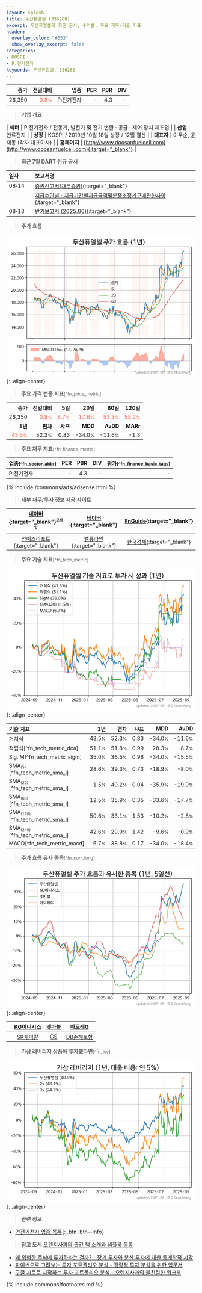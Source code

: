 ```yaml
---
layout: splash
title: 두산퓨얼셀 (336260)
excerpt: 두산퓨얼셀의 최근 공시, 수익률, 주요 재무/기술 지표
header:
  overlay_color: "#333"
  show_overlay_excerpt: false
categories:
- KOSPI
- P:전기전자
keywords: 두산퓨얼셀, 336260
---
```


| **종가** | **전일대비** | **업종** | **PER** | **PBR** | **DIV** |
| -------: | -----------: | -------: | ------: | ------: | ------: |
| 26,350 | <span style="color: tomato">0.8<small>%</small></span> | P:전기전자 | - | 4.3 | - |

<!-- more -->


> **기업 개요**<a id="company"></a>

| <span style="white-space:nowrap;">**섹터**</span> | P:전기전자 / 전동기, 발전기 및 전기 변환 · 공급 · 제어 장치 제조업 |
| <span style="white-space:nowrap;">**산업**</span> | 연료전지 |
| <span style="white-space:nowrap;">**상장**</span> | KOSPI / 2019년 10월 18일 상장 / 12월 결산 |
| <span style="white-space:nowrap;">**대표자**</span> | 이두순, 윤재동 (각자 대표이사) |
| <span style="white-space:nowrap;">**홈페이지**</span> | [http://www.doosanfuelcell.com](http://www.doosanfuelcell.com){:target="_blank"} |


> **최근 7일 DART 신규 공시**<a id="dart"></a>

| **일자** |      | **보고서명** |
| :------- | :--- | :----------- |
| 08&#x2011;14 | | [증권신고서(채무증권)](https://dart.fss.or.kr/dsaf001/main.do?rcpNo=20250814004203){:target="_blank"} |
|  | | [지급수단별ㆍ지급기간별지급금액및분쟁조정기구에관한사항](https://dart.fss.or.kr/dsaf001/main.do?rcpNo=20250814001636){:target="_blank"} |
| 08&#x2011;13 | | [반기보고서 (2025.06)](https://dart.fss.or.kr/dsaf001/main.do?rcpNo=20250813001511){:target="_blank"} |


> **주가 흐름**<a id="price"></a>

![336260](/stock/images/336260.png){: .align-center}


> **주요 가격 변동 지표**<small>[^fn_price_metric]</small>

| **종가** | **전일대비** | **5일** | **20일** | **60일** | **120일** |
| -------: | -----------: | ------: | -------: | -------: | --------: |
| 26,350 | <span style="color: tomato">0.8<small>%</small></span> | <span style="color: tomato">8.7<small>%</small></span> | <span style="color: tomato">17.6<small>%</small></span> | <span style="color: tomato">53.3<small>%</small></span> | <span style="color: tomato">58.2<small>%</small></span> |
| **1년** | **편차** | **샤프** | **MDD** | **AvDD** | **MARr** |
| <span style="color: tomato">43.5<small>%</small></span> | 52.3<small>%</small> | 0.83 | -34.0<small>%</small> | -11.6<small>%</small> | -1.3 |


> **주요 재무 지표**<small>[^fn_finance_metric]</small>

| **업종**<small>[^fn_sector_abbr]</small> | **PER** | **PBR** | **DIV** | **평가**<small>[^fn_finance_basic_tags]</small> |
| :--------------------------------------- | ------: | ------: | ------: | ----------------------------------------------: |
| P:전기전자 | - | 4.3 | - | - |



{% include /commons/ads/adsense.html %}

> **세부 재무/투자 정보 제공 사이트**

| [네이버](https://m.stock.naver.com/domestic/stock/336260/finance/summary){:target="_blank"}<sup><small>모바일</small></sup> | [네이버](https://finance.naver.com/item/coinfo.naver?code=336260){:target="_blank"} | [FnGuide](https://comp.fnguide.com/SVO2/ASP/SVD_Invest.asp?gicode=A336260&MenuYn=Y){:target="_blank"} |
| :---: | :---: | :---: |
| [와이즈리포트](https://comp.wisereport.co.kr/company/c1040001.aspx?cmp_cd=336260){:target="_blank"} | [밸류라인](https://www.valueline.co.kr/finance/summary/336260){:target="_blank"} | [한국경제](https://markets.hankyung.com/stock/336260/financial-summary){:target="_blank"} |


> **주요 기술 지표**<small>[^fn_tech_metric]</small>


![336260](/stock/images/336260_tech.png){: .align-center}

| **기술 지표** | **1년** | **편차** | **샤프** | **MDD** | **AvDD** |
| :------------ | ------: | -----------: | -------: | ------: | -------: |
| 거치식 | 43.5<small>%</small> | 52.3<small>%</small> | 0.83 | -34.0<small>%</small> | -11.6<small>%</small> |
| 적립식[^fn_tech_metric_dca] | 51.1<small>%</small> | 51.8<small>%</small> | 0.99 | -28.3<small>%</small> | -8.7<small>%</small> |
| Sig. M[^fn_tech_metric_sigm] | 35.0<small>%</small> | 36.5<small>%</small> | 0.96 | -34.0<small>%</small> | -15.5<small>%</small> |
| SMA<small><sub>(5)</sub></small>[^fn_tech_metric_sma_i] | 28.6<small>%</small> | 39.3<small>%</small> | 0.73 | -18.9<small>%</small> | -8.0<small>%</small> |
| SMA<small><sub>(20)</sub></small>[^fn_tech_metric_sma_i] | 1.5<small>%</small> | 40.2<small>%</small> | 0.04 | -35.9<small>%</small> | -19.9<small>%</small> |
| SMA<small><sub>(60)</sub></small>[^fn_tech_metric_sma_i] | 12.5<small>%</small> | 35.9<small>%</small> | 0.35 | -33.6<small>%</small> | -17.7<small>%</small> |
| SMA<small><sub>(120)</sub></small>[^fn_tech_metric_sma_i] | 50.6<small>%</small> | 33.1<small>%</small> | 1.53 | -10.2<small>%</small> | -2.8<small>%</small> |
| SMA<small><sub>(240)</sub></small>[^fn_tech_metric_sma_i] | 42.6<small>%</small> | 29.9<small>%</small> | 1.42 | -9.6<small>%</small> | -0.9<small>%</small> |
| MACD[^fn_tech_metric_macd] | 6.7<small>%</small> | 38.8<small>%</small> | 0.17 | -34.0<small>%</small> | -18.4<small>%</small> |


> **주가 흐름 유사 종목**<a id="corr"></a><small>[^fn_corr_long]</small>

![336260](/stock/images/336260_corr.png){: .align-center}

|       | [KG이니시스](/035600/) | [넷마블](/251270/) | [아모레G](/002790/) |
| :---: | :------------------------------------: | :------------------------------------: | :------------------------------------: |
|       | [SK케미칼](/285130/) | [GS](/078930/) | [DB손해보험](/005830/) |


> **가상 레버리지 상품에 투자했다면**<a id="2x"></a><small>[^fn_lev]</small>

![336260](/stock/images/336260_2x.png){: .align-center}


> **관련 정보**

- [P:전기전자 업종 목록](/stats/sector/kospi_업종_전기전자_종목/){: .btn .btn--info}

> **참고 도서** [오렌지사과의 출간 책 소개와 샘플북 목록](https://kongdori.tistory.com/691)

- [왜 위험한 주식에 투자하라는 걸까? - 장기 투자와 분산 투자에 대한 통계학적 시각](https://kongdori.tistory.com/421)
- [파이썬으로 그려보는 투자 포트폴리오 분석  - 정량적 투자 분석을 위한 입문서](https://kongdori.tistory.com/643)
- [구글 시트로 시작하는 투자 포트폴리오 분석 - 오렌지사과의 불친절한 워크북](https://kongdori.tistory.com/449)


{% include commons/footnotes.md %}